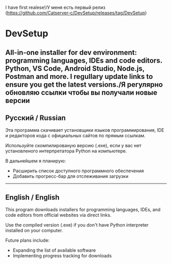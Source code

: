 I have first realese!/У меня есть первый релиз (https://github.com/Catserver-c/DevSetup/releases/tag/DevSetup)
# DevSetup 

All-in-one installer for dev environment: programming languages, IDEs and code editors. Python, VS Code, Android Studio, Node.js, Postman and more.
I regullary update links to ensure you get the latest versions./Я регулярно обновляю ссылки чтобы вы получали новые версии
---

## Русский / Russian

Эта программа скачивает установщики языков программирования, IDE и редакторов кода с официальных сайтов по прямым ссылкам.

Используйте скомпилированую версию (.exe), если у вас нет установленого интерпретатора Python на компьютере.

В дальнейшем я планирую:
- Расширить список доступного программного обеспечения
- Добавить прогресс-бар для отслеживания загрузки

---

## English / English

This program downloads installers for programming languages, IDEs, and code editors from official websites via direct links.

Use the compiled version (.exe) if you don't have Python interpreter installed on your computer.

Future plans include:
- Expanding the list of available software
- Implementing progress tracking for downloads
